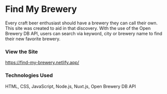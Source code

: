 # Find My Brewery

Every craft beer enthusiast should have a brewery they can call their own. This site was created to aid in that discovery. With the use of the Open Brewery DB API, users can search via keyword, city or brewery name to find their new favorite brewery.

### View the Site

https://find-my-brewery.netlify.app/

### Technologies Used

HTML, CSS, JavaScript, Node.js, Nuxt.js, Open Brewery DB API

